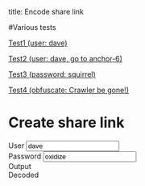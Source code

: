 title: Encode share link

#Various tests

[Test1 (user: dave)](userpass1.md#P2RhdmU6b3hpZGl6ZQ)

[Test2 (user: dave, go to anchor-6)](anchor.md#P2RhdmU6b3hpZGl6ZQ#anchor-6)

[Test3 (password: squirrel)](onlypasswords2.md#PzpzcXVpcnJlbA)

[Test4 (obfuscate: Crawler be gone!)](obfuscate.md#PzpDcmF3bGVyJTIwYmUlMjBnb25lIQ)

# Create share link

<div class="w3-row-padding" style="padding-left: 0px;">
  <div class="w3-third">
    <label for="share-user">User</label>
    <input class="w3-input w3-border w3-hover-theme w3-theme-l1" name="share-user" id="share-user" type="text" value="dave" onchange="genB64Url();">
  </div>
  <div class="w3-third">
    <label for="share-pass">Password</label>
    <input class="w3-input w3-border w3-hover-theme w3-theme-l1" name="share-pass" id="share-pass" type="text" value="oxidize" onchange="genB64Url();">
  </div>
</div>

<div class="w3-row-padding w3-margin-top" style="padding-left: 0px;">
  <div class="w3-twothird">
    <label for="share-output">Output</label>
    <code name="share-output" id="share-output" type="text"></code>
    <div id="output-length"></div>
  </div>
</div>

<div class="w3-row-padding w3-margin-top" style="padding-left: 0px;">
  <div class="w3-twothird">
    <label for="share-decode">Decoded</label>
    <code name="share-decode" id="share-decode" type="text"></code>
    <div id="decode-length"></div>
  </div>
</div>

<script>
var share_user = document.getElementById('share-user');
var share_pass = document.getElementById('share-pass');
var share_output = document.getElementById('share-output');
var share_decode = document.getElementById('share-decode');
var output_length = document.getElementById('output-length');
var decode_length = document.getElementById('decode-length');


function base64url_decode(input) {
    return atob(input.replace(/-/g, '+').replace(/_/g, '/'))
}
function base64url_encode(input) {
    return btoa(input).replace(/\+/g, '-').replace(/\//g, '_').replace(/=+$/, '');
}


function genB64Url() {
    const str = "?" + encodeURIComponent(share_user.value) + ":" + encodeURIComponent(share_pass.value);
    let encstr = base64url_encode(str);
    share_output.textContent = '#' + encstr;
    output_length.innerHTML = "Length: " + encstr.length;
    let decstr = base64url_decode(encstr)
    share_decode.textContent = decstr;
    decode_length.innerHTML = "Length: " + decstr.length;
}
genB64Url();

</script>